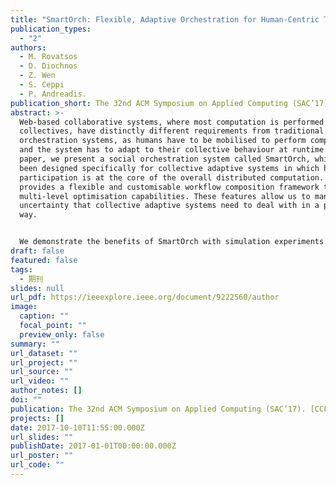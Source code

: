 ```yaml
---
title: "SmartOrch: Flexible, Adaptive Orchestration for Human-Centric Task Workflows."
publication_types:
  - "2"
authors:
  - M. Rovatsos
  - D. Diochnos
  - Z. Wen
  - S. Ceppi
  - P. Andreadis.
publication_short: The 32nd ACM Symposium on Applied Computing (SAC’17). [CCF C; Core B]
abstract: >-
  Web-based collaborative systems, where most computation is performed by human
  collectives, have distinctly different requirements from traditional workflow
  orchestration systems, as humans have to be mobilised to perform computations
  and the system has to adapt to their collective behaviour at runtime. In this
  paper, we present a social orchestration system called SmartOrch, which has
  been designed specifically for collective adaptive systems in which human
  participation is at the core of the overall distributed computation. SmartOrch
  provides a flexible and customisable workflow composition framework that has
  multi-level optimisation capabilities. These features allow us to manage the
  uncertainty that collective adaptive systems need to deal with in a principled
  way.


  We demonstrate the benefits of SmartOrch with simulation experiments in a ridesharing domain. Our experiments show that SmartOrch is able to respond flexibly to variation in collective human behaviour, and to adapt to observed behaviour at different levels. This is accomplished by learning how to propose and route human-based tasks, how to allocate computational resources when managing these tasks, and how to adapt the overall interaction model of the platform based on past performance. By proposing novel, solid engineering principles for these kinds of systems, SmartOrch addresses shortcomings of previous work that mostly focused on application-specific, non-adaptive solutions.
draft: false
featured: false
tags:
  - 期刊
slides: null
url_pdf: https://ieeexplore.ieee.org/document/9222560/author
image:
  caption: ""
  focal_point: ""
  preview_only: false
summary: ""
url_dataset: ""
url_project: ""
url_source: ""
url_video: ""
author_notes: []
doi: ""
publication: The 32nd ACM Symposium on Applied Computing (SAC’17). [CCF C; Core B]
projects: []
date: 2017-10-10T11:55:00.000Z
url_slides: ""
publishDate: 2017-01-01T00:00:00.000Z
url_poster: ""
url_code: ""
---
```

